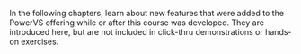 In the following chapters, learn about new features that were added to the PowerVS offering while or after this course was developed. They are introduced here, but are not included in click-thru demonstrations or hands-on exercises.